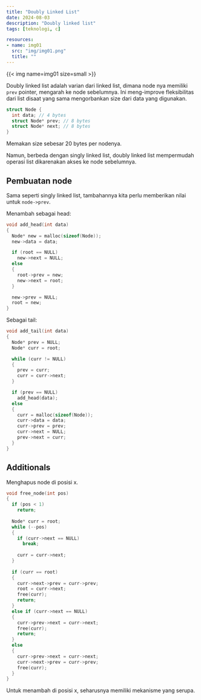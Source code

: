 ```yaml
---
title: "Doubly Linked List"
date: 2024-08-03
description: "Doubly linked list"
tags: [teknologi, c]

resources:
- name: img01
  src: "img/img01.png"
  title: ""
---
```


{{< img name=img01 size=small >}}

Doubly linked list adalah varian dari linked list, dimana node nya memiliki `prev` pointer, mengarah ke node sebelumnya. Ini meng-improve fleksibilitas dari list disaat yang sama mengorbankan size dari data yang digunakan.

```c
struct Node {
  int data; // 4 bytes
  struct Node* prev; // 8 bytes
  struct Node* next; // 8 bytes
}
```

Memakan size sebesar 20 bytes per nodenya.

Namun, berbeda dengan singly linked list, doubly linked list mempermudah operasi list dikarenakan akses ke node sebelumnya.

## Pembuatan node

Sama seperti singly linked list, tambahannya kita perlu memberikan nilai untuk `node->prev`.

Menambah sebagai head:

```c
void add_head(int data)
{
  Node* new = malloc(sizeof(Node));
  new->data = data;

  if (root == NULL)
    new->next = NULL;
  else
  {
    root->prev = new;
    new->next = root;
  }

  new->prev = NULL;
  root = new;
}
```

Sebagai tail:

```c
void add_tail(int data)
{
  Node* prev = NULL;
  Node* curr = root;

  while (curr != NULL)
  {
    prev = curr;
    curr = curr->next;
  }

  if (prev == NULL)
    add_head(data);
  else
  {
    curr = malloc(sizeof(Node));
    curr->data = data;
    curr->prev = prev;
    curr->next = NULL;
    prev->next = curr;
  }
}
```

## Additionals

Menghapus node di posisi x.

```c
void free_node(int pos)
{
  if (pos < 1)
    return;
  
  Node* curr = root;
  while (--pos)
  {
    if (curr->next == NULL)
      break;
    
    curr = curr->next;
  }
  
  if (curr == root)
  {
    curr->next->prev = curr->prev;
    root = curr->next;
    free(curr);
    return;
  }
  else if (curr->next == NULL)
  {
    curr->prev->next = curr->next;
    free(curr);
    return;
  }
  else
  {
    curr->prev->next = curr->next;
    curr->next->prev = curr->prev;
    free(curr);
  }
}
```

Untuk menambah di posisi x, seharusnya memiliki mekanisme yang serupa.